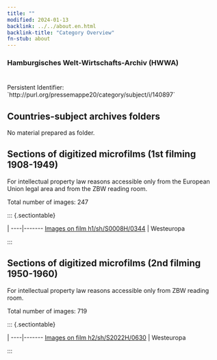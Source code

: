 ```yaml
---
title: ""
modified: 2024-01-13
backlink: ../../about.en.html
backlink-title: "Category Overview"
fn-stub: about
---
```


### Hamburgisches Welt-Wirtschafts-Archiv (HWWA)

# 

<div class="hint">Persistent Identifier: `http://purl.org/pressemappe20/category/subject/i/140897`</div>







## Countries-subject archives folders





No material prepared as folder.



<a id="filmsections" />

## Sections of digitized microfilms (1st filming 1908-1949)

<p>For intellectual property law reasons accessible only from the European Union legal area and from the ZBW reading room.</p>



<p>Total number of images: 247</p>




::: {.sectiontable}

 | 
----|-------
<a class="btn" href="https://pm20.zbw.eu/film/h1/sh/S0008H/0344" rel="nofollow">Images on film h1/sh/S0008H/0344</a> | Westeuropa


:::




## Sections of digitized microfilms (2nd filming 1950-1960)

<p>For intellectual property law reasons accessible only from ZBW reading room.</p>



<p>Total number of images: 719</p>




::: {.sectiontable}

 | 
----|-------
<a class="btn" href="https://pm20.zbw.eu/film/h2/sh/S2022H/0630" rel="nofollow">Images on film h2/sh/S2022H/0630</a> | Westeuropa


:::
















